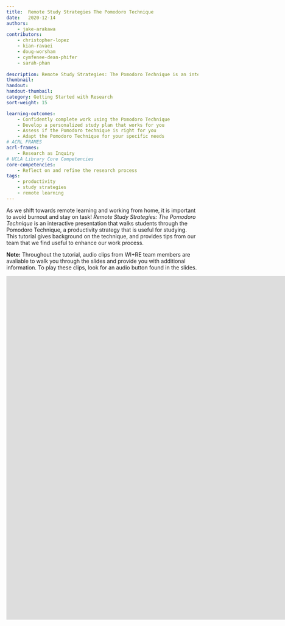 ```yaml
---
title:  Remote Study Strategies The Pomodoro Technique
date:   2020-12-14
authors: 
    - jake-arakawa
contributors:
    - christopher-lopez
    - kian-ravaei
    - doug-worsham
    - cymfenee-dean-phifer
    - sarah-phan
    
description: Remote Study Strategies: The Pomodoro Technique is an interactive tutorial that walks learners through the Pomodoro Technique, a productivity strategy that is useful for studying! This tutorial goes over the methodology of the Pomodoro Technique, and includes tips from our team to help optimize your studying experience!
thumbnail:
handout:
handout-thumbail: 
category: Getting Started with Research
sort-weight: 15

learning-outcomes:
    - Confidently complete work using the Pomodoro Technique
    - Develop a personalized study plan that works for you
    - Assess if the Pomodoro technique is right for you
    - Adapt the Pomodoro Technique for your specific needs
# ACRL FRAMES
acrl-frames:
    - Research as Inquiry
# UCLA Library Core Competencies
core-competencies:
    - Reflect on and refine the research process
tags:
    - productivity
    - study strategies
    - remote learning
---
```

As we shift towards remote learning and working from home, it is important to avoid burnout and stay on task! _Remote Study Strategies: The Pomodoro Technique_ is an interactive presentation that walks students through the Pomodoro Technique, a productivity strategy that is useful for studying. This tutorial gives background on the technique, and provides tips from our team that we find useful to enhance our work process. 

**Note:** Throughout the tutorial, audio clips from WI+RE team members are avaliable to walk you through the slides and provide you with additional information. To play these clips, look for an audio button found in the slides. 

<iframe src="https://ccle.ucla.edu/mod/hvp/view.php?id=3408081" width="1559" height="902" frameborder="0" allowfullscreen="allowfullscreen"></iframe><script src="https://ccle.ucla.edu/mod/hvp/library/js/h5p-resizer.js" charset="UTF-8"></script>
